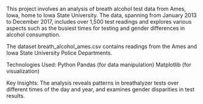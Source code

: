 This project involves an analysis of breath alcohol test data from Ames, Iowa, home to Iowa State University. The data, spanning from January 2013 to December 2017, includes over 1,500 test readings and explores various aspects such as the busiest times for testing and gender differences in alcohol consumption.

The dataset breath_alcohol_ames.csv contains readings from the Ames and Iowa State University Police Departments.

Technologies Used:
Python
Pandas (for data manipulation)
Matplotlib (for visualization)

Key Insights:
The analysis reveals patterns in breathalyzer tests over different times of the day and year, and examines gender disparities in test results.
